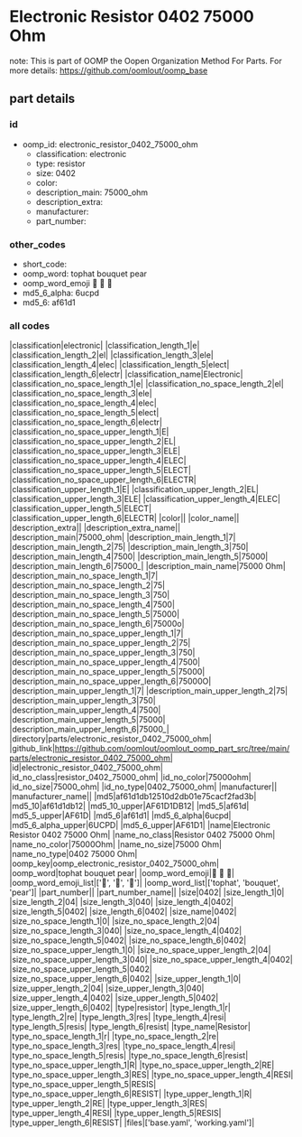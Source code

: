 # Electronic Resistor 0402 75000 Ohm  

note: This is part of OOMP the Oopen Organization Method For Parts. For more details: https://github.com/oomlout/oomp_base

##  part details





### id
* oomp_id: electronic_resistor_0402_75000_ohm
  * classification: electronic
  * type: resistor
  * size: 0402
  * color: 
  * description_main: 75000_ohm
  * description_extra: 
  * manufacturer: 
  * part_number: 

### other_codes
* short_code: 
* oomp_word: tophat bouquet pear
* oomp_word_emoji :tophat: :bouquet: :pear:
* md5_6_alpha: 6ucpd
* md5_6: af61d1

### all codes 
|classification|electronic|
|classification_length_1|e|
|classification_length_2|el|
|classification_length_3|ele|
|classification_length_4|elec|
|classification_length_5|elect|
|classification_length_6|electr|
|classification_name|Electronic|
|classification_no_space_length_1|e|
|classification_no_space_length_2|el|
|classification_no_space_length_3|ele|
|classification_no_space_length_4|elec|
|classification_no_space_length_5|elect|
|classification_no_space_length_6|electr|
|classification_no_space_upper_length_1|E|
|classification_no_space_upper_length_2|EL|
|classification_no_space_upper_length_3|ELE|
|classification_no_space_upper_length_4|ELEC|
|classification_no_space_upper_length_5|ELECT|
|classification_no_space_upper_length_6|ELECTR|
|classification_upper_length_1|E|
|classification_upper_length_2|EL|
|classification_upper_length_3|ELE|
|classification_upper_length_4|ELEC|
|classification_upper_length_5|ELECT|
|classification_upper_length_6|ELECTR|
|color||
|color_name||
|description_extra||
|description_extra_name||
|description_main|75000_ohm|
|description_main_length_1|7|
|description_main_length_2|75|
|description_main_length_3|750|
|description_main_length_4|7500|
|description_main_length_5|75000|
|description_main_length_6|75000_|
|description_main_name|75000 Ohm|
|description_main_no_space_length_1|7|
|description_main_no_space_length_2|75|
|description_main_no_space_length_3|750|
|description_main_no_space_length_4|7500|
|description_main_no_space_length_5|75000|
|description_main_no_space_length_6|75000o|
|description_main_no_space_upper_length_1|7|
|description_main_no_space_upper_length_2|75|
|description_main_no_space_upper_length_3|750|
|description_main_no_space_upper_length_4|7500|
|description_main_no_space_upper_length_5|75000|
|description_main_no_space_upper_length_6|75000O|
|description_main_upper_length_1|7|
|description_main_upper_length_2|75|
|description_main_upper_length_3|750|
|description_main_upper_length_4|7500|
|description_main_upper_length_5|75000|
|description_main_upper_length_6|75000_|
|directory|parts/electronic_resistor_0402_75000_ohm|
|github_link|https://github.com/oomlout/oomlout_oomp_part_src/tree/main/parts/electronic_resistor_0402_75000_ohm|
|id|electronic_resistor_0402_75000_ohm|
|id_no_class|resistor_0402_75000_ohm|
|id_no_color|75000ohm|
|id_no_size|75000_ohm|
|id_no_type|0402_75000_ohm|
|manufacturer||
|manufacturer_name||
|md5|af61d1db12510d2db01e75cacf2fad3b|
|md5_10|af61d1db12|
|md5_10_upper|AF61D1DB12|
|md5_5|af61d|
|md5_5_upper|AF61D|
|md5_6|af61d1|
|md5_6_alpha|6ucpd|
|md5_6_alpha_upper|6UCPD|
|md5_6_upper|AF61D1|
|name|Electronic Resistor 0402 75000 Ohm|
|name_no_class|Resistor 0402 75000 Ohm|
|name_no_color|75000Ohm|
|name_no_size|75000 Ohm|
|name_no_type|0402 75000 Ohm|
|oomp_key|oomp_electronic_resistor_0402_75000_ohm|
|oomp_word|tophat bouquet pear|
|oomp_word_emoji|:tophat: :bouquet: :pear:|
|oomp_word_emoji_list|[':tophat:', ':bouquet:', ':pear:']|
|oomp_word_list|['tophat', 'bouquet', 'pear']|
|part_number||
|part_number_name||
|size|0402|
|size_length_1|0|
|size_length_2|04|
|size_length_3|040|
|size_length_4|0402|
|size_length_5|0402|
|size_length_6|0402|
|size_name|0402|
|size_no_space_length_1|0|
|size_no_space_length_2|04|
|size_no_space_length_3|040|
|size_no_space_length_4|0402|
|size_no_space_length_5|0402|
|size_no_space_length_6|0402|
|size_no_space_upper_length_1|0|
|size_no_space_upper_length_2|04|
|size_no_space_upper_length_3|040|
|size_no_space_upper_length_4|0402|
|size_no_space_upper_length_5|0402|
|size_no_space_upper_length_6|0402|
|size_upper_length_1|0|
|size_upper_length_2|04|
|size_upper_length_3|040|
|size_upper_length_4|0402|
|size_upper_length_5|0402|
|size_upper_length_6|0402|
|type|resistor|
|type_length_1|r|
|type_length_2|re|
|type_length_3|res|
|type_length_4|resi|
|type_length_5|resis|
|type_length_6|resist|
|type_name|Resistor|
|type_no_space_length_1|r|
|type_no_space_length_2|re|
|type_no_space_length_3|res|
|type_no_space_length_4|resi|
|type_no_space_length_5|resis|
|type_no_space_length_6|resist|
|type_no_space_upper_length_1|R|
|type_no_space_upper_length_2|RE|
|type_no_space_upper_length_3|RES|
|type_no_space_upper_length_4|RESI|
|type_no_space_upper_length_5|RESIS|
|type_no_space_upper_length_6|RESIST|
|type_upper_length_1|R|
|type_upper_length_2|RE|
|type_upper_length_3|RES|
|type_upper_length_4|RESI|
|type_upper_length_5|RESIS|
|type_upper_length_6|RESIST|
|files|['base.yaml', 'working.yaml']|
